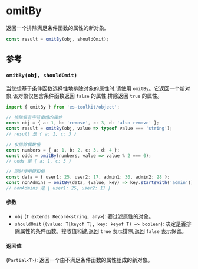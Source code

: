 # omitBy

返回一个排除满足条件函数的属性的新对象。

```typescript
const result = omitBy(obj, shouldOmit);
```

## 参考

### `omitBy(obj, shouldOmit)`

当您想基于条件函数选择性地排除对象的属性时,请使用 `omitBy`。它返回一个新对象,该对象仅包含条件函数返回 `false` 的属性,排除返回 `true` 的属性。

```typescript
import { omitBy } from 'es-toolkit/object';

// 排除具有字符串值的属性
const obj = { a: 1, b: 'remove', c: 3, d: 'also remove' };
const result = omitBy(obj, value => typeof value === 'string');
// result 是 { a: 1, c: 3 }

// 仅排除偶数值
const numbers = { a: 1, b: 2, c: 3, d: 4 };
const odds = omitBy(numbers, value => value % 2 === 0);
// odds 是 { a: 1, c: 3 }

// 同时使用键和值
const data = { user1: 25, user2: 17, admin1: 30, admin2: 28 };
const nonAdmins = omitBy(data, (value, key) => key.startsWith('admin'));
// nonAdmins 是 { user1: 25, user2: 17 }
```

#### 参数

- `obj` (`T extends Record<string, any>`): 要过滤属性的对象。
- `shouldOmit` (`(value: T[keyof T], key: keyof T) => boolean`): 决定是否排除属性的条件函数。接收值和键,返回 `true` 表示排除,返回 `false` 表示保留。

#### 返回值

(`Partial<T>`): 返回一个由不满足条件函数的属性组成的新对象。

